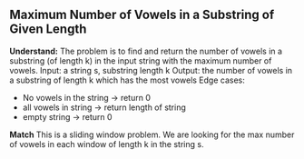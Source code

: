 ## Maximum Number of Vowels in a Substring of Given Length
**Understand:**
The problem is to find and return the number of vowels in a substring (of length k) in the input string with the maximum number of vowels.
Input: a string s, substring length k
Output: the number of vowels in a substring of length k which has the most vowels
Edge cases: 
- No vowels in the string -> return 0
- all vowels in string -> return length of string
- empty string -> return 0

**Match**
This is a sliding window problem. We are looking for the max number of vowels in each window of length k in the string s.



